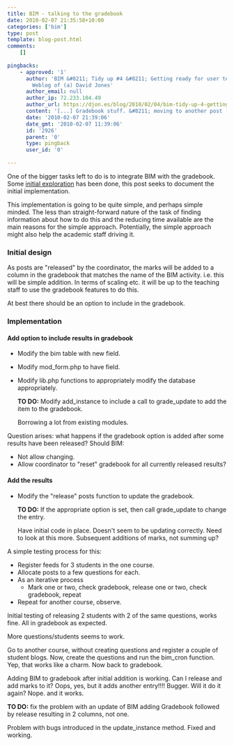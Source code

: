 ```yaml
---
title: BIM - talking to the gradebook
date: 2010-02-07 21:35:58+10:00
categories: ['bim']
type: post
template: blog-post.html
comments:
    []
    
pingbacks:
    - approved: '1'
      author: 'BIM &#8211; Tidy up #4 &#8211; Getting ready for user testing &laquo; The
        Weblog of (a) David Jones'
      author_email: null
      author_ip: 72.233.104.49
      author_url: https://djon.es/blog/2010/02/04/bim-tidy-up-4-getting-ready-for-user-testing/
      content: '[...] Gradebook stuff. &#8211; moving to another post [...]'
      date: '2010-02-07 21:39:06'
      date_gmt: '2010-02-07 11:39:06'
      id: '2926'
      parent: '0'
      type: pingback
      user_id: '0'
    
---
```

One of the bigger tasks left to do is to integrate BIM with the gradebook. Some [initial exploration](/blog2/2010/01/26/bim-sending-results-to-the-gradebook/) has been done, this post seeks to document the initial implementation.

This implementation is going to be quite simple, and perhaps simple minded. The less than straight-forward nature of the task of finding information about how to do this and the reducing time available are the main reasons for the simple approach. Potentially, the simple approach might also help the academic staff driving it.

### Initial design

As posts are "released" by the coordinator, the marks will be added to a column in the gradebook that matches the name of the BIM activity. i.e. this will be simple addition. In terms of scaling etc. it will be up to the teaching staff to use the gradebook features to do this.

At best there should be an option to include in the gradebook.

### Implementation

#### Add option to include results in gradebook

- Modify the bim table with new field.
- Modify mod\_form.php to have field.
- Modify lib.php functions to appropriately modify the database appropriately.
    
    **TO DO:** Modify add\_instance to include a call to grade\_update to add the item to the gradebook.
    
    Borrowing a lot from existing modules.
    

Question arises: what happens if the gradebook option is added after some results have been released? Should BIM:

- Not allow changing.
- Allow coordinator to "reset" gradebook for all currently released results?

#### Add the results

- Modify the "release" posts function to update the gradebook.
    
    **TO DO:** If the appropriate option is set, then call grade\_update to change the entry.
    
    Have initial code in place. Doesn't seem to be updating correctly. Need to look at this more. Subsequent additions of marks, not summing up?
    

A simple testing process for this:

- Register feeds for 3 students in the one course.
- Allocate posts to a few questions for each.
- As an iterative process
    - Mark one or two, check gradebook, release one or two, check gradebook, repeat
- Repeat for another course, observe.

Initial testing of releasing 2 students with 2 of the same questions, works fine. All in gradebook as expected.

More questions/students seems to work.

Go to another course, without creating questions and register a couple of student blogs. Now, create the questions and run the bim\_cron function. Yep, that works like a charm. Now back to gradebook.

Adding BIM to gradebook after initial addition is working. Can I release and add marks to it? Oops, yes, but it adds another entry!!!! Bugger. Will it do it again? Nope. and it works.

**TO DO:** fix the problem with an update of BIM adding Gradebook followed by release resulting in 2 columns, not one.

Problem with bugs introduced in the update\_instance method. Fixed and working.